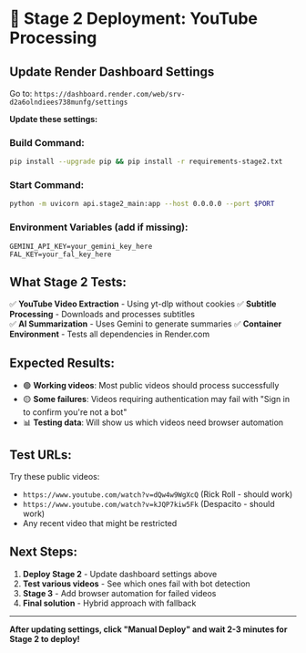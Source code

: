 # 🚀 Stage 2 Deployment: YouTube Processing

## Update Render Dashboard Settings

Go to: `https://dashboard.render.com/web/srv-d2a6olndiees738munfg/settings`

**Update these settings:**

### Build Command:
```bash
pip install --upgrade pip && pip install -r requirements-stage2.txt
```

### Start Command:
```bash
python -m uvicorn api.stage2_main:app --host 0.0.0.0 --port $PORT
```

### Environment Variables (add if missing):
```
GEMINI_API_KEY=your_gemini_key_here
FAL_KEY=your_fal_key_here
```

## What Stage 2 Tests:

✅ **YouTube Video Extraction** - Using yt-dlp without cookies
✅ **Subtitle Processing** - Downloads and processes subtitles  
✅ **AI Summarization** - Uses Gemini to generate summaries
✅ **Container Environment** - Tests all dependencies in Render.com

## Expected Results:

- 🟢 **Working videos**: Most public videos should process successfully
- 🟡 **Some failures**: Videos requiring authentication may fail with "Sign in to confirm you're not a bot"
- 📊 **Testing data**: Will show us which videos need browser automation

## Test URLs:

Try these public videos:
- `https://www.youtube.com/watch?v=dQw4w9WgXcQ` (Rick Roll - should work)
- `https://www.youtube.com/watch?v=kJQP7kiw5Fk` (Despacito - should work)
- Any recent video that might be restricted

## Next Steps:

1. **Deploy Stage 2** - Update dashboard settings above
2. **Test various videos** - See which ones fail with bot detection
3. **Stage 3** - Add browser automation for failed videos
4. **Final solution** - Hybrid approach with fallback

---

**After updating settings, click "Manual Deploy" and wait 2-3 minutes for Stage 2 to deploy!**